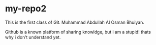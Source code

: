 # my-repo2
This is the first class of Git.
Muhammad Abdullah Al Osman Bhuiyan.

Github is a known platform of sharing knowldge, but i am a stupid! thats why i don't understand yet.
